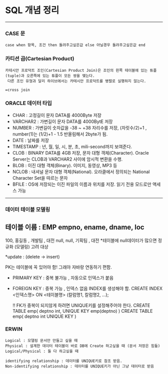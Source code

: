 # SQL 개념 정리

---------------------------------------------------

### CASE 문
    case when 항목, 조건 then 돌려주고싶은값 else 아닐경우 돌려주고싶은값 end


### 카티션 곱(Cartesian Product)
    카테시안 프로덕트 조인(Cartesian Product Join)은 조인의 왼쪽 테이블에 있는 튜플(tuple)과 오른쪽에 있는 튜플이 모든 쌍을 맺는다.
     다른 조인 유형과 달리 하이브에서는 카테시안 프로덕트를 병렬로 실행하지 않는다. 

    =cross join

### ORACLE 데이터 타입
 - CHAR : 고정길이 문자 DATA를 4000Byte 저장
 - VARCHAR2 : 가변길이 문자 DATA를 4000BytE 저장
 - NUMBER : 가변길이 숫자값을 -38 ~ +38 자리수를 저장,
            (자릿수/2)+1 , number(1)는 (1/2)+1 - 1.5 반올림해서 2byte가 됨.
 - DATE : 날짜를 저장
 - TIMESTAMP : 년, 월, 일, 시, 분, 초, mili-second까지 보여준다.
 - CLOB : BINARY DATA를 4GB 저장, 문자 대형 객체(Character).
          Oracle Server는 CLOB과 VARCHAR2 사이에 암시적 변환을 수행.
 - BLOB : 이진 대형 객체(Binary). 이미지, 동영상, MP3 등
 - NCLOB : 내셔널 문자 대형 객체(National). 오라클에서 정의되는        National Character Set을 따르는 문자
 - BFILE : OS에 저장되는 이진 파일의 이름과 위치를 저장. 읽기 전용 모드로만 액세스 가능

--------------------------------------------------------------------
 ### 데이터 테이블 모델링
 테이블 이름 : EMP
 empno, ename, dname, loc
 --------------------------
 100, 홍길동 , 개발팀 , 대전
 null, null, 기획팀 , 대전
 *테이블에 null데이터가 많으면 정규화 (모델링) 고려 대상

*update : (delete → insert)

PK는 테이블에 꼭 있어야 함! 그래야 자바랑 연동하기 편함.

 - PRIMARY KEY : 중복 불가능 , 자동으로 인덱스가 붙음
 - FOREIGN KEY : 중복 가능 , 인덱스 없음 INDEX를 생성해야 함.
                CREATE INDEX <인덱스명>
                ON <테이블명> (칼럼명1, 칼럼명2, ...);

   !! FK가 중복이 되지않게 하려면 UNIQUE키를 설정해주어야 한다.
                CREATE TABLE emp(
                    deptno int,
                    UNIQUE KEY emp(deptno)
                )
                CREATE TABLE emp(
                    deptno int UNIQUE KEY
                )

### ERWIN
    Logical : 모델링 문서만 만들고 싶을 때
    Physical : 설계한 데이터 테이블이 바로 DB에 Create 하고싶을 때 (문서 저장은 힘듦)
    Logical/Physical : 둘 다 하고싶을 때

    identifying relationship : 데이터를 UNIQUE키로 참조 받음.
    Non-identifying relationship : 데이터를 UNIQUE키가 아닌 그냥 데이터로 받음